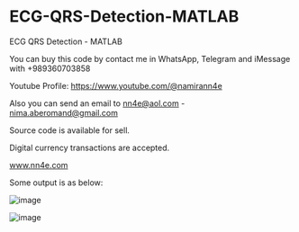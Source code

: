 # ECG-QRS-Detection-MATLAB
ECG QRS Detection - MATLAB

You can buy this code by contact me in WhatsApp, Telegram and iMessage with +989360703858

Youtube Profile: https://www.youtube.com/@namirann4e

Also you can send an email to nn4e@aol.com - nima.aberomand@gmail.com

Source code is available for sell.

Digital currency transactions are accepted.

www.nn4e.com

Some output is as below:

![image](https://github.com/user-attachments/assets/298bb467-74d8-45c0-a6d0-9babdacc0786)

![image](https://github.com/user-attachments/assets/37aab359-eaa2-435c-8201-782da532da95)
